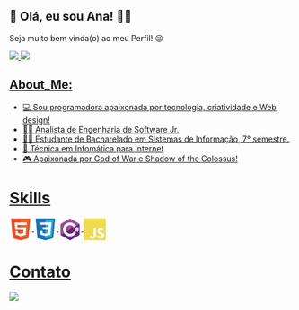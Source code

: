 ## 👋 Olá, eu sou Ana! 👩‍💻
Seja muito bem vinda(o) ao meu Perfil! 😉

<div>
  <a href="https://github.com/AnaProgramando">
  <img height="140em" src="https://github-readme-stats.vercel.app/api?username=AnaProgramando&show_icons=true&theme=dracula&include_all_commits=true&count_private=true"/>
  <img height="140em" src="https://github-readme-stats.vercel.app/api/top-langs/?username=AnaProgramando&layout=compact&langs_count=16&theme=dracula"/>
</div>

## About_Me:
- 💻 Sou programadora apaixonada por tecnologia, criatividade e Web design!
- 👨‍💻 Analista de Engenharia de Software Jr.
- 👩‍🎓 Estudante de Bacharelado em Sistemas de Informação, 7° semestre.
- 🌱 Técnica em Infomática para Internet
- 🎮 Apaixonada por God of War e Shadow of the Colossus!

# Skills
<div style="display: inline_block">
  <img align="center" alt="Ana-HTML" height="40" src="https://raw.githubusercontent.com/devicons/devicon/master/icons/html5/html5-original.svg">
  <img align="center" alt="Ana-CSS" height="40" src="https://raw.githubusercontent.com/devicons/devicon/master/icons/css3/css3-original.svg">
  <img align="center" alt="Ana-Csharp" height="40" src="https://raw.githubusercontent.com/devicons/devicon/master/icons/csharp/csharp-original.svg">
  <img align="center" alt="Ana-Js" height="40"src="https://raw.githubusercontent.com/devicons/devicon/master/icons/javascript/javascript-plain.svg">
</div>

# Contato
<div> 
  <a href = "mailto:anabe.valentim@gmail.com"><img src="https://img.shields.io/badge/-Gmail-%23333?style=for-the-badge&logo=gmail&logoColor=white" target="_blank"></a>
</div>
